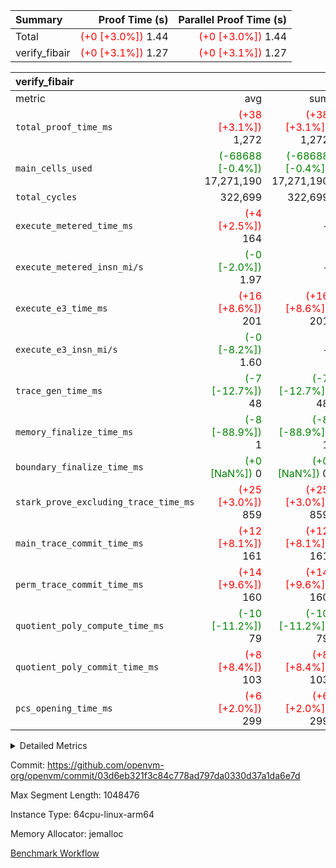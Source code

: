 | Summary | Proof Time (s) | Parallel Proof Time (s) |
|:---|---:|---:|
| Total | <span style='color: red'>(+0 [+3.0%])</span> 1.44 | <span style='color: red'>(+0 [+3.0%])</span> 1.44 |
| verify_fibair | <span style='color: red'>(+0 [+3.1%])</span> 1.27 | <span style='color: red'>(+0 [+3.1%])</span> 1.27 |


| verify_fibair |||||
|:---|---:|---:|---:|---:|
|metric|avg|sum|max|min|
| `total_proof_time_ms ` | <span style='color: red'>(+38 [+3.1%])</span> 1,272 | <span style='color: red'>(+38 [+3.1%])</span> 1,272 | <span style='color: red'>(+38 [+3.1%])</span> 1,272 | <span style='color: red'>(+38 [+3.1%])</span> 1,272 |
| `main_cells_used     ` | <span style='color: green'>(-68688 [-0.4%])</span> 17,271,190 | <span style='color: green'>(-68688 [-0.4%])</span> 17,271,190 | <span style='color: green'>(-68688 [-0.4%])</span> 17,271,190 | <span style='color: green'>(-68688 [-0.4%])</span> 17,271,190 |
| `total_cycles        ` |  322,699 |  322,699 |  322,699 |  322,699 |
| `execute_metered_time_ms` | <span style='color: red'>(+4 [+2.5%])</span> 164 | -          | -          | -          |
| `execute_metered_insn_mi/s` | <span style='color: green'>(-0 [-2.0%])</span> 1.97 | -          | -          | -          |
| `execute_e3_time_ms  ` | <span style='color: red'>(+16 [+8.6%])</span> 201 | <span style='color: red'>(+16 [+8.6%])</span> 201 | <span style='color: red'>(+16 [+8.6%])</span> 201 | <span style='color: red'>(+16 [+8.6%])</span> 201 |
| `execute_e3_insn_mi/s` | <span style='color: green'>(-0 [-8.2%])</span> 1.60 | -          | <span style='color: green'>(-0 [-8.2%])</span> 1.60 | <span style='color: green'>(-0 [-8.2%])</span> 1.60 |
| `trace_gen_time_ms   ` | <span style='color: green'>(-7 [-12.7%])</span> 48 | <span style='color: green'>(-7 [-12.7%])</span> 48 | <span style='color: green'>(-7 [-12.7%])</span> 48 | <span style='color: green'>(-7 [-12.7%])</span> 48 |
| `memory_finalize_time_ms` | <span style='color: green'>(-8 [-88.9%])</span> 1 | <span style='color: green'>(-8 [-88.9%])</span> 1 | <span style='color: green'>(-8 [-88.9%])</span> 1 | <span style='color: green'>(-8 [-88.9%])</span> 1 |
| `boundary_finalize_time_ms` | <span style='color: green'>(+0 [NaN%])</span> 0 | <span style='color: green'>(+0 [NaN%])</span> 0 | <span style='color: green'>(+0 [NaN%])</span> 0 | <span style='color: green'>(+0 [NaN%])</span> 0 |
| `stark_prove_excluding_trace_time_ms` | <span style='color: red'>(+25 [+3.0%])</span> 859 | <span style='color: red'>(+25 [+3.0%])</span> 859 | <span style='color: red'>(+25 [+3.0%])</span> 859 | <span style='color: red'>(+25 [+3.0%])</span> 859 |
| `main_trace_commit_time_ms` | <span style='color: red'>(+12 [+8.1%])</span> 161 | <span style='color: red'>(+12 [+8.1%])</span> 161 | <span style='color: red'>(+12 [+8.1%])</span> 161 | <span style='color: red'>(+12 [+8.1%])</span> 161 |
| `perm_trace_commit_time_ms` | <span style='color: red'>(+14 [+9.6%])</span> 160 | <span style='color: red'>(+14 [+9.6%])</span> 160 | <span style='color: red'>(+14 [+9.6%])</span> 160 | <span style='color: red'>(+14 [+9.6%])</span> 160 |
| `quotient_poly_compute_time_ms` | <span style='color: green'>(-10 [-11.2%])</span> 79 | <span style='color: green'>(-10 [-11.2%])</span> 79 | <span style='color: green'>(-10 [-11.2%])</span> 79 | <span style='color: green'>(-10 [-11.2%])</span> 79 |
| `quotient_poly_commit_time_ms` | <span style='color: red'>(+8 [+8.4%])</span> 103 | <span style='color: red'>(+8 [+8.4%])</span> 103 | <span style='color: red'>(+8 [+8.4%])</span> 103 | <span style='color: red'>(+8 [+8.4%])</span> 103 |
| `pcs_opening_time_ms ` | <span style='color: red'>(+6 [+2.0%])</span> 299 | <span style='color: red'>(+6 [+2.0%])</span> 299 | <span style='color: red'>(+6 [+2.0%])</span> 299 | <span style='color: red'>(+6 [+2.0%])</span> 299 |



<details>
<summary>Detailed Metrics</summary>

|  | verify_program_compile_ms | total_cells | stark_prove_excluding_trace_time_ms | quotient_poly_compute_time_ms | quotient_poly_commit_time_ms | perm_trace_commit_time_ms | pcs_opening_time_ms | main_trace_commit_time_ms | app proof_time_ms |
| --- | --- | --- | --- | --- | --- | --- | --- | --- |
|  | 7 | 65,536 | 37 | 1 | 6 | 0 | 21 | 7 | 1,283 | 

| air_name | rows | quotient_deg | main_cols | interactions | constraints | cells |
| --- | --- | --- | --- | --- | --- | --- |
| AccessAdapterAir<2> |  | 2 |  | 5 | 12 |  | 
| AccessAdapterAir<4> |  | 2 |  | 5 | 12 |  | 
| AccessAdapterAir<8> |  | 2 |  | 5 | 12 |  | 
| FibonacciAir | 32,768 | 1 | 2 |  | 5 | 65,536 | 
| FriReducedOpeningAir |  | 2 |  | 39 | 71 |  | 
| JalRangeCheckAir |  | 2 |  | 9 | 14 |  | 
| NativePoseidon2Air<BabyBearParameters>, 1> |  | 2 |  | 136 | 572 |  | 
| PhantomAir |  | 2 |  | 3 | 5 |  | 
| ProgramAir |  | 1 |  | 1 | 4 |  | 
| VariableRangeCheckerAir |  | 1 |  | 1 | 4 |  | 
| VmAirWrapper<AluNativeAdapterAir, FieldArithmeticCoreAir> |  | 2 |  | 15 | 27 |  | 
| VmAirWrapper<BranchNativeAdapterAir, BranchEqualCoreAir<1> |  | 2 |  | 11 | 25 |  | 
| VmAirWrapper<NativeAdapterAir<2, 0>, PublicValuesCoreAir> |  | 2 |  | 11 | 29 |  | 
| VmAirWrapper<NativeLoadStoreAdapterAir<1>, NativeLoadStoreCoreAir<1> |  | 2 |  | 15 | 20 |  | 
| VmAirWrapper<NativeLoadStoreAdapterAir<4>, NativeLoadStoreCoreAir<4> |  | 2 |  | 15 | 20 |  | 
| VmAirWrapper<NativeVectorizedAdapterAir<4>, FieldExtensionCoreAir> |  | 2 |  | 15 | 27 |  | 
| VmConnectorAir |  | 2 |  | 5 | 11 |  | 
| VolatileBoundaryAir |  | 2 |  | 7 | 19 |  | 

| group | trace_gen_time_ms | total_proof_time_ms | total_cycles | total_cells | stark_prove_excluding_trace_time_ms | quotient_poly_compute_time_ms | quotient_poly_commit_time_ms | perm_trace_commit_time_ms | pcs_opening_time_ms | memory_finalize_time_ms | main_trace_commit_time_ms | main_cells_used | insns | generate_perm_trace_time_ms_time_ms | fri.log_blowup | execute_metered_time_ms | execute_metered_insn_mi/s | execute_e3_time_ms | execute_e3_insn_mi/s | boundary_finalize_time_ms |
| --- | --- | --- | --- | --- | --- | --- | --- | --- | --- | --- | --- | --- | --- | --- | --- | --- | --- | --- | --- | --- |
| verify_fibair | 48 | 1,272 | 322,699 | 62,474,410 | 859 | 79 | 103 | 160 | 299 | 1 | 161 | 17,271,190 | 322,700 | 52 | 1 | 164 | 1.97 | 201 | 1.60 | 0 | 

| group | air_name | rows | prep_cols | perm_cols | main_cols | cells |
| --- | --- | --- | --- | --- | --- | --- |
| verify_fibair | AccessAdapterAir<2> | 131,072 |  | 16 | 11 | 3,538,944 | 
| verify_fibair | AccessAdapterAir<4> | 65,536 |  | 16 | 13 | 1,900,544 | 
| verify_fibair | AccessAdapterAir<8> | 128 |  | 16 | 17 | 4,224 | 
| verify_fibair | FriReducedOpeningAir | 2,048 |  | 84 | 27 | 227,328 | 
| verify_fibair | JalRangeCheckAir | 32,768 |  | 28 | 12 | 1,310,720 | 
| verify_fibair | NativePoseidon2Air<BabyBearParameters>, 1> | 32,768 |  | 312 | 398 | 23,265,280 | 
| verify_fibair | PhantomAir | 16,384 |  | 12 | 6 | 294,912 | 
| verify_fibair | ProgramAir | 8,192 |  | 8 | 10 | 147,456 | 
| verify_fibair | VariableRangeCheckerAir | 262,144 | 2 | 8 | 1 | 2,359,296 | 
| verify_fibair | VmAirWrapper<AluNativeAdapterAir, FieldArithmeticCoreAir> | 262,144 |  | 36 | 29 | 17,039,360 | 
| verify_fibair | VmAirWrapper<BranchNativeAdapterAir, BranchEqualCoreAir<1> | 32,768 |  | 28 | 23 | 1,671,168 | 
| verify_fibair | VmAirWrapper<NativeLoadStoreAdapterAir<1>, NativeLoadStoreCoreAir<1> | 65,536 |  | 40 | 21 | 3,997,696 | 
| verify_fibair | VmAirWrapper<NativeLoadStoreAdapterAir<4>, NativeLoadStoreCoreAir<4> | 32,768 |  | 40 | 27 | 2,195,456 | 
| verify_fibair | VmAirWrapper<NativeVectorizedAdapterAir<4>, FieldExtensionCoreAir> | 32,768 |  | 36 | 38 | 2,424,832 | 
| verify_fibair | VmConnectorAir | 2 | 1 | 16 | 5 | 42 | 
| verify_fibair | VolatileBoundaryAir | 65,536 |  | 20 | 12 | 2,097,152 | 

| group | trace_height_constraint | weighted_sum | threshold |
| --- | --- | --- | --- |
| verify_fibair | 0 | 1,085,444 | 2,013,265,921 | 
| verify_fibair | 1 | 5,411,200 | 2,013,265,921 | 
| verify_fibair | 2 | 542,722 | 2,013,265,921 | 
| verify_fibair | 3 | 5,476,612 | 2,013,265,921 | 
| verify_fibair | 4 | 65,536 | 2,013,265,921 | 
| verify_fibair | 5 | 12,851,850 | 2,013,265,921 | 

| trace_height_constraint | threshold |
| --- | --- |
| 0 | 2,013,265,921 | 

</details>


Commit: https://github.com/openvm-org/openvm/commit/03d6eb321f3c84c778ad797da0330d37a1da6e7d

Max Segment Length: 1048476

Instance Type: 64cpu-linux-arm64

Memory Allocator: jemalloc

[Benchmark Workflow](https://github.com/openvm-org/openvm/actions/runs/15936561237)
